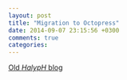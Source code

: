 ```yaml
---
layout: post
title: "Migration to Octopress"
date: 2014-09-07 23:15:56 +0300
comments: true
categories: 
---
```

[Old *HalypH* blog](http://halyph.blogspot.com/)